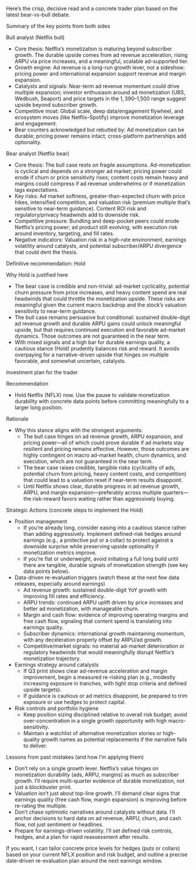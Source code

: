 Here’s the crisp, decisive read and a concrete trader plan based on the latest bear-vs-bull debate.

Summary of the key points from both sides

Bull analyst (Netflix bull)
- Core thesis: Netflix’s monetization is maturing beyond subscriber growth. The durable upside comes from ad revenue acceleration, rising ARPU via price increases, and a meaningful, scalable ad-supported tier.
- Growth engine: Ad revenue is a long-run growth lever, not a sideshow; pricing power and international expansion support revenue and margin expansion.
- Catalysts and signals: Near-term ad revenue momentum could drive multiple expansion; investor enthusiasm around ad monetization (UBS, Wedbush, Seaport) and price targets in the $1,390–$1,500 range suggest upside beyond subscriber growth.
- Competitive moat: Global scale, deep data/engagement flywheel, and ecosystem moves (like Netflix–Spotify) improve monetization leverage and engagement.
- Bear counters acknowledged but rebutted by: Ad monetization can be durable; pricing power remains intact; cross-platform partnerships add optionality.

Bear analyst (Netflix bear)
- Core thesis: The bull case rests on fragile assumptions. Ad-monetization is cyclical and depends on a stronger ad market; pricing power could erode if churn or price sensitivity rises; content costs remain heavy and margins could compress if ad revenue underwhelms or if monetization lags expectations.
- Key risks: Ad market softness, greater-than-expected churn with price hikes, intensified competition, and valuation risk (premium multiple that’s sensitive to near-term guidance). Content ROI risk and regulatory/privacy headwinds add to downside risk.
- Competitive pressure: Bundling and deep-pocket peers could erode Netflix’s pricing power; ad product still evolving, with execution risk around inventory, targeting, and fill rates.
- Negative indicators: Valuation risk in a high-rate environment, earnings volatility around catalysts, and potential subscriber/ARPU divergence that could dent the thesis.

Definitive recommendation: Hold

Why Hold is justified here
- The bear case is credible and non-trivial: ad-market cyclicality, potential churn pressure from price increases, and heavy content spend are real headwinds that could throttle the monetization upside. These risks are meaningful given the current macro backdrop and the stock’s valuation sensitivity to near-term guidance.
- The bull case remains persuasive but conditional: sustained double-digit ad revenue growth and durable ARPU gains could unlock meaningful upside, but that requires continued execution and favorable ad-market dynamics. Those outcomes are not guaranteed in the near term.
- With mixed signals and a high bar for durable earnings quality, a cautious stance (Hold) prudently balances risk and reward. It avoids overpaying for a narrative-driven upside that hinges on multiple favorable, and somewhat uncertain, catalysts.

Investment plan for the trader

Recommendation
- Hold Netflix (NFLX) now. Use the pause to validate monetization durability with concrete data points before committing meaningfully to a larger long position.

Rationale
- Why this stance aligns with the strongest arguments:
  - The bull case hinges on ad revenue growth, ARPU expansion, and pricing power—all of which could prove durable if ad markets stay resilient and pricing remains effective. However, those outcomes are highly contingent on macro ad-market health, churn dynamics, and execution, which are not guaranteed in the near term.
  - The bear case raises credible, tangible risks (cyclicality of ads, potential churn from pricing, heavy content costs, and competition) that could lead to a valuation reset if near-term results disappoint.
  - Until Netflix shows clear, durable progress in ad revenue growth, ARPU, and margin expansion—preferably across multiple quarters—the risk-reward favors waiting rather than aggressively buying.

Strategic Actions (concrete steps to implement the Hold)
- Position management
  - If you’re already long, consider easing into a cautious stance rather than adding aggressively. Implement defined-risk hedges around earnings (e.g., a protective put or a collar) to protect against a downside surprise while preserving upside optionality if monetization metrics improve.
  - If you’re flat or underweight, avoid initiating a full long build until there are tangible, durable signals of monetization strength (see key data points below).
- Data-driven re-evaluation triggers (watch these at the next few data releases, especially around earnings)
  - Ad revenue growth: sustained double-digit YoY growth with improving fill rates and efficiency.
  - ARPU trends: continued ARPU uplift driven by price increases and better ad monetization, with manageable churn.
  - Margin and cash flow: evidence of improving operating margins and free cash flow, signaling that content spend is translating into earnings quality.
  - Subscriber dynamics: international growth maintaining momentum, with any deceleration properly offset by ARPU/ad growth.
  - Competitive/market signals: no material ad-market deterioration or regulatory headwinds that would meaningfully disrupt Netflix’s monetization trajectory.
- Earnings strategy around catalysts
  - If Q3 print shows clear ad-revenue acceleration and margin improvement, begin a measured re-risking plan (e.g., modestly increasing exposure in tranches, with tight stop criteria and defined upside targets).
  - If guidance is cautious or ad metrics disappoint, be prepared to trim exposure or use hedges to protect capital.
- Risk controls and portfolio hygiene
  - Keep position sizing disciplined relative to overall risk budget; avoid over-concentration in a single growth opportunity with high macro-sensitivity.
  - Maintain a watchlist of alternative monetization stories or high-quality growth names as potential replacements if the narrative fails to deliver.

Lessons from past mistakes (and how I’m applying them)
- Don’t rely on a single growth lever. Netflix’s value hinges on monetization durability (ads, ARPU, margins) as much as subscriber growth. I’ll require multi-quarter evidence of durable monetization, not just a blockbuster print.
- Valuation isn’t just about top-line growth. I’ll demand clear signs that earnings quality (free cash flow, margin expansion) is improving before re-rating the multiple.
- Don’t chase optimistic narratives around catalysts without data. I’ll anchor decisions to hard data on ad revenue, ARPU, churn, and cash flow, not just sentiment or headlines.
- Prepare for earnings-driven volatility. I’ll set defined risk controls, hedges, and a plan for rapid reassessment after results.

If you want, I can tailor concrete price levels for hedges (puts or collars) based on your current NFLX position and risk budget, and outline a precise date-driven re-evaluation plan around the next earnings window.